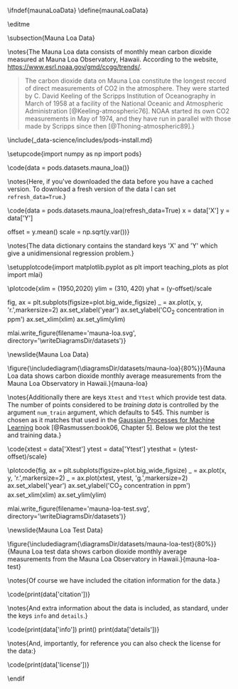 \ifndef{maunaLoaData}
\define{maunaLoaData}

\editme

\subsection{Mauna Loa Data}

\notes{The Mauna Loa data consists of monthly mean carbon dioxide measured at Mauna Loa Observatory, Hawaii. According to the website, <https://www.esrl.noaa.gov/gmd/ccgg/trends/>.

> The carbon dioxide data on Mauna Loa constitute the longest record of direct measurements of CO2 in the atmosphere. They were started by C. David Keeling of the Scripps Institution of Oceanography in March of 1958 at a facility of the National Oceanic and Atmospheric Administration [@Keeling-atmospheric76]. NOAA started its own CO2 measurements in May of 1974, and they have run in parallel with those made by Scripps since then [@Thoning-atmospheric89].}

\include{_data-science/includes/pods-install.md}

\setupcode{import numpy as np
import pods}

\code{data = pods.datasets.mauna_loa()}

\notes{Here, if you've downloaded the data before you have a cached version. To download a fresh version of the data I can set `refresh_data=True`.}

\code{data = pods.datasets.mauna_loa(refresh_data=True)
x = data['X']
y = data['Y']

offset = y.mean()
scale = np.sqrt(y.var())}

\notes{The data dictionary contains the standard keys 'X' and 'Y' which give a unidimensional regression problem.}

\setupplotcode{import matplotlib.pyplot as plt
import teaching_plots as plot
import mlai}

\plotcode{xlim = (1950,2020)
ylim = (310, 420)
yhat = (y-offset)/scale

fig, ax = plt.subplots(figsize=plot.big_wide_figsize)
_ = ax.plot(x, y, 'r.',markersize=2)
ax.set_xlabel('year')
ax.set_ylabel('CO$_2$ concentration in ppm')
ax.set_xlim(xlim)
ax.set_ylim(ylim)

mlai.write_figure(filename='mauna-loa.svg', 
				  directory='\writeDiagramsDir/datasets')}

\newslide{Mauna Loa Data}

\figure{\includediagram{\diagramsDir/datasets/mauna-loa}{80%}}{Mauna Loa data shows carbon dioxide monthly average measurements from the Mauna Loa Observatory in Hawaii.}{mauna-loa}


\notes{Additionally there are keys `Xtest` and `Ytest` which provide test data. The number of points considered to be *training data* is controlled by the argument `num_train` argument, which defaults to 545. This number is chosen as it matches that used in the [Gaussian Processes for Machine Learning](http://www.gaussianprocess.org/gpml/chapters/RW5.pdf) book [@Rasmussen:book06, Chapter 5]. Below we plot the test and training data.}

\code{xtest = data['Xtest']
ytest = data['Ytest']
ytesthat = (ytest-offset)/scale}

\plotcode{fig, ax = plt.subplots(figsize=plot.big_wide_figsize)
_ = ax.plot(x, y, 'r.',markersize=2)
_ = ax.plot(xtest, ytest, 'g.',markersize=2)
ax.set_xlabel('year')
ax.set_ylabel('CO$_2$ concentration in ppm')
ax.set_xlim(xlim)
ax.set_ylim(ylim)

mlai.write_figure(filename='mauna-loa-test.svg', 
				  directory='\writeDiagramsDir/datasets')}
				  
\newslide{Mauna Loa Test Data}

\figure{\includediagram{\diagramsDir/datasets/mauna-loa-test}{80%}}{Mauna Loa test data shows carbon dioxide monthly average measurements from the Mauna Loa Observatory in Hawaii.}{mauna-loa-test}

\notes{Of course we have included the citation information for the data.}

\code{print(data['citation'])}

\notes{And extra information about the data is included, as standard, under the keys `info` and `details`.}

\code{print(data['info'])
print()
print(data['details'])}

\notes{And, importantly, for reference you can also check the license for the data:}

\code{print(data['license'])}

\endif
